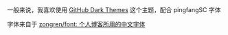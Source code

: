 一般来说，我喜欢使用 [GitHub Dark Themes](https://theme.typora.io/theme/Typora-GitHub-Themes/) 这个主题，配合 pingfangSC 字体

字体来自于 [zongren/font: 个人博客所用的中文字体](https://github.com/zongren/font) 